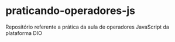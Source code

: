 # praticando-operadores-js
Repositório referente a prática da aula de operadores JavaScript da plataforma DIO
